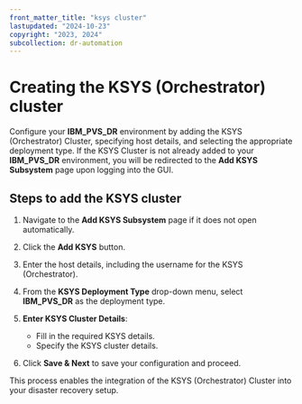 ```yaml
---
front_matter_title: "ksys cluster"
lastupdated: "2024-10-23"
copyright: "2023, 2024"
subcollection: dr-automation
---
```

# Creating the KSYS (Orchestrator) cluster

Configure your **IBM_PVS_DR** environment by adding the KSYS (Orchestrator) Cluster, specifying host details, and selecting the appropriate deployment type. If the KSYS Cluster is not already added to your **IBM_PVS_DR** environment, you will be redirected to the **Add KSYS Subsystem** page upon logging into the GUI.

## Steps to add the KSYS cluster

1. Navigate to the **Add KSYS Subsystem** page if it does not open automatically.

2. Click the **Add KSYS** button.

3. Enter the host details, including the username for the KSYS (Orchestrator).

4. From the **KSYS Deployment Type** drop-down menu, select **IBM_PVS_DR** as the deployment type.

5. **Enter KSYS Cluster Details**:  
   - Fill in the required KSYS details.  
   - Specify the KSYS cluster details.

6. Click **Save & Next** to save your configuration and proceed.

This process enables the integration of the KSYS (Orchestrator) Cluster into your disaster recovery setup.
